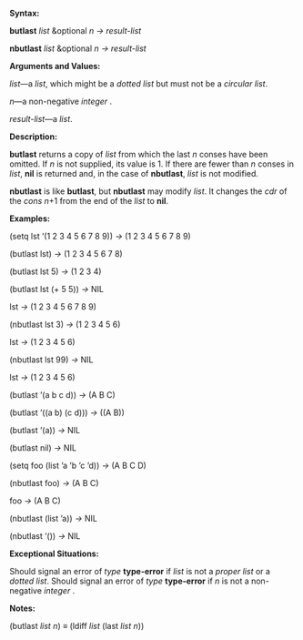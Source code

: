  

**Syntax:** 

**butlast** *list* &optional *n → result-list* 

**nbutlast** *list* &optional *n → result-list* 

**Arguments and Values:** 

*list*—a *list*, which might be a *dotted list* but must not be a *circular list*. 

*n*—a non-negative *integer* . 

*result-list*—a *list*. 

**Description:** 

**butlast** returns a copy of *list* from which the last *n* conses have been omitted. If *n* is not supplied, its value is 1. If there are fewer than *n* conses in *list*, **nil** is returned and, in the case of **nbutlast**, *list* is not modified. 

**nbutlast** is like **butlast**, but **nbutlast** may modify *list*. It changes the *cdr* of the *cons n*+1 from the end of the *list* to **nil**. 

**Examples:** 

(setq lst ’(1 2 3 4 5 6 7 8 9)) *→* (1 2 3 4 5 6 7 8 9) 

(butlast lst) *→* (1 2 3 4 5 6 7 8) 

(butlast lst 5) *→* (1 2 3 4) 

(butlast lst (+ 5 5)) *→* NIL 

lst *→* (1 2 3 4 5 6 7 8 9) 

(nbutlast lst 3) *→* (1 2 3 4 5 6) 

lst *→* (1 2 3 4 5 6) 

(nbutlast lst 99) *→* NIL 

lst *→* (1 2 3 4 5 6) 

(butlast ’(a b c d)) *→* (A B C) 

(butlast ’((a b) (c d))) *→* ((A B)) 

(butlast ’(a)) *→* NIL 

(butlast nil) *→* NIL 

(setq foo (list ’a ’b ’c ’d)) *→* (A B C D) 

(nbutlast foo) *→* (A B C) 

foo *→* (A B C) 



 

 

(nbutlast (list ’a)) *→* NIL 

(nbutlast ’()) *→* NIL 

**Exceptional Situations:** 

Should signal an error of *type* **type-error** if *list* is not a *proper list* or a *dotted list*. Should signal an error of *type* **type-error** if *n* is not a non-negative *integer* . 

**Notes:** 

(butlast *list n*) *≡* (ldiff *list* (last *list n*)) 

